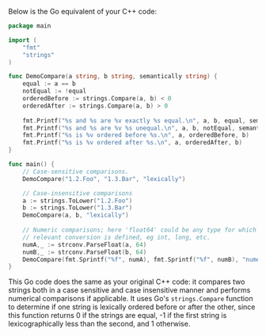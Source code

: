 Below is the Go equivalent of your C++ code:

```go
package main

import (
	"fmt"
	"strings"
)

func DemoCompare(a string, b string, semantically string) {
	equal := a == b
	notEqual := !equal
	orderedBefore := strings.Compare(a, b) < 0
	orderedAfter := strings.Compare(a, b) > 0
	
	fmt.Printf("%s and %s are %v exactly %s equal.\n", a, b, equal, semantically)
	fmt.Printf("%s and %s are %v %s unequal.\n", a, b, notEqual, semantically)
	fmt.Printf("%s is %v ordered before %s.\n", a, orderedBefore, b)
	fmt.Printf("%s is %v ordered after %s.\n", a, orderedAfter, b)
}

func main() {
	// Case-sensitive comparisons.
	DemoCompare("1.2.Foo", "1.3.Bar", "lexically")

	// Case-insensitive comparisons
	a := strings.ToLower("1.2.Foo")
	b := strings.ToLower("1.3.Bar")
	DemoCompare(a, b, "lexically")
	
	// Numeric comparisons; here 'float64' could be any type for which the
	// relevant conversion is defined, eg int, long, etc.
	numA,_ := strconv.ParseFloat(a, 64)
	numB,_ := strconv.ParseFloat(b, 64)
	DemoCompare(fmt.Sprintf("%f", numA), fmt.Sprintf("%f", numB), "numerically")
}
```
This Go code does the same as your original C++ code: it compares two strings both in a case sensitive and case insensitive manner and performs numerical comparisons if applicable. It uses Go's `strings.Compare` function to determine if one string is lexically ordered before or after the other, since this function returns 0 if the strings are equal, -1 if the first string is lexicographically less than the second, and 1 otherwise.
